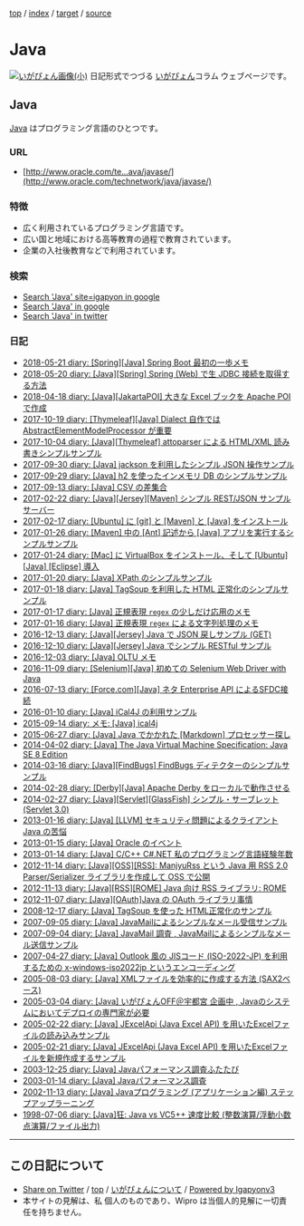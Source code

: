 [top](../index.html) / [index](index.html) / [target](http://www.igapyon.jp/igapyon/diary/keyword/java.html) / [source](https://github.com/igapyon/diary/blob/master/keyword/java.src.md) 

Java
=====================================================================================================
[![いがぴょん画像(小)](http://www.igapyon.jp/igapyon/diary/images/iga200306s.jpg "いがぴょん")](http://www.igapyon.jp/igapyon/diary/memo/memoigapyon.html) 日記形式でつづる [いがぴょん](http://www.igapyon.jp/igapyon/diary/memo/memoigapyon.html)コラム ウェブページです。

## Java

[Java](java.html) はプログラミング言語のひとつです。

### URL

* [http://www.oracle.com/te...ava/javase/](http://www.oracle.com/technetwork/java/javase/)

### 特徴

* 広く利用されているプログラミング言語です。
* 広い国と地域における高等教育の過程で教育されています。
* 企業の入社後教育などで利用されています。

### 検索

* [Search 'Java' site=igapyon in google](https://www.google.co.jp/#pws=0&q=site:https%3A%2F%2Figapyon.github.io%2Fdiary%2F+Java)
* [Search 'Java' in google](https://www.google.co.jp/#pws=0&q=Java)
* [Search 'Java' in twitter](https://twitter.com/search?q=%23Java)

### 日記

* [2018-05-21 diary: [Spring][Java] Spring Boot 最初の一歩メモ](../2018/ig180521.html)
* [2018-05-20 diary: [Java][Spring] Spring (Web) で生 JDBC 接続を取得する方法](../2018/ig180520.html)
* [2018-04-18 diary: [Java][JakartaPOI] 大きな Excel ブックを Apache POI で作成](../2018/ig180418.html)
* [2017-10-19 diary: [Thymeleaf][Java] Dialect 自作では AbstractElementModelProcessor が重要](../2017/ig171019.html)
* [2017-10-04 diary: [Java][Thymeleaf] attoparser による HTML/XML 読み書きシンプルサンプル](../2017/ig171004.html)
* [2017-09-30 diary: [Java] jackson を利用したシンプル JSON 操作サンプル](../2017/ig170930.html)
* [2017-09-29 diary: [Java] h2 を使ったインメモリ DB のシンプルサンプル](../2017/ig170929.html)
* [2017-09-13 diary: [Java] CSV の差集合](../2017/ig170913.html)
* [2017-02-22 diary: [Java][Jersey][Maven] シンプル REST/JSON サンプルサーバー](../2017/ig170222.html)
* [2017-02-17 diary: [Ubuntu] に [git] と [Maven] と [Java] をインストール](../2017/ig170217.html)
* [2017-01-26 diary: [Maven] 中の [Ant] 記述から [Java] アプリを実行するシンプルサンプル](../2017/ig170126.html)
* [2017-01-24 diary: [Mac] に VirtualBox をインストール、そして [Ubuntu] [Java] [Eclipse] 導入](../2017/ig170124.html)
* [2017-01-20 diary: [Java] XPath のシンプルサンプル](../2017/ig170120.html)
* [2017-01-18 diary: [Java] TagSoup を利用した HTML 正常化のシンプルサンプル](../2017/ig170118.html)
* [2017-01-17 diary: [Java] 正規表現 `regex` の少しだけ応用のメモ](../2017/ig170117.html)
* [2017-01-16 diary: [Java] 正規表現 `regex` による文字列処理のメモ](../2017/ig170116.html)
* [2016-12-13 diary: [Java][Jersey] Java で  JSON 戻しサンプル (GET)](../2016/ig161213.html)
* [2016-12-10 diary: [Java][Jersey] Java でシンプル RESTful サンプル](../2016/ig161210.html)
* [2016-12-03 diary: [Java] OLTU メモ](../2016/ig161203.html)
* [2016-11-09 diary: [Selenium][Java] 初めての Selenium Web Driver with Java](../2016/ig161109.html)
* [2016-07-13 diary: [Force.com][Java] ネタ Enterprise API によるSFDC接続](../2016/ig160713.html)
* [2016-01-10 diary: [Java] iCal4J の利用サンプル](../2016/ig160110.html)
* [2015-09-14 diary: メモ: [Java] ical4j](../2015/ig150914.html)
* [2015-06-27 diary: [Java] Java でかかれた [Markdown] プロセッサー探し](../2015/ig150627.html)
* [2014-04-02 diary: [Java] The Java Virtual Machine Specification: Java SE 8 Edition](../2014/ig140402.html)
* [2014-03-16 diary: [Java][FindBugs] FindBugs ディテクターのシンプルサンプル](../2014/ig140316.html)
* [2014-02-28 diary: [Derby][Java] Apache Derby をローカルで動作させる](../2014/ig140228.html)
* [2014-02-27 diary: [Java][Servlet][GlassFish] シンプル・サーブレット (Servlet 3.0)](../2014/ig140227.html)
* [2013-01-16 diary: [Java] [LLVM] セキュリティ問題によるクライアント Java の苦悩](../2013/ig130116.html)
* [2013-01-15 diary: [Java] Oracle のイベント](../2013/ig130115.html)
* [2013-01-14 diary: [Java] C/C++ C#.NET 私のプログラミング言語経験年数](../2013/ig130114.html)
* [2012-11-14 diary: [Java][OSS][RSS]: ManjyuRss という Java 用 RSS 2.0 Parser/Serializer ライブラリを作成して OSS で公開](../2012/ig121114.html)
* [2012-11-13 diary: [Java][RSS][ROME] Java 向け RSS ライブラリ: ROME](../2012/ig121113.html)
* [2012-11-07 diary: [Java][OAuth]Java の OAuth ライブラリ事情](../2012/ig121107.html)
* [2008-12-17 diary: [Java] TagSoup を使った HTML正常化のサンプル](../2008/ig081217.html)
* [2007-09-05 diary: [Java] JavaMailによるシンプルなメール受信サンプル](../2007/ig070905.html)
* [2007-09-04 diary: [Java] JavaMail 調査 , JavaMailによるシンプルなメール送信サンプル](../2007/ig070904.html)
* [2007-04-27 diary: [Java] Outlook 風の JISコード (ISO-2022-JP) を利用するための x-windows-iso2022jp というエンコーディング](../2007/ig070427.html)
* [2005-08-03 diary: [Java] XMLファイルを効率的に作成する方法 (SAX2ベース)](../2005/ig050803.html)
* [2005-03-04 diary: [Java] いがぴょんOFF＠宇都宮 企画中 , Javaのシステムにおいてデプロイの専門家が必要](../2005/ig050304.html)
* [2005-02-22 diary: [Java] JExcelApi (Java Excel API) を用いたExcelファイルの読み込みサンプル](../2005/ig050222.html)
* [2005-02-21 diary: [Java] JExcelApi (Java Excel API) を用いたExcelファイルを新規作成するサンプル](../2005/ig050221.html)
* [2003-12-25 diary: [Java] Javaパフォーマンス調査ふたたび](../2003/ig031225.html)
* [2003-01-14 diary: [Java] Javaパフォーマンス調査](../2003/ig030114.html)
* [2002-11-13 diary: [Java] Javaプログラミング (アプリケーション編) ステップアップラーニング](../2002/ig021113.html)
* [1998-07-06 diary: [Java]狂: Java vs VC5++ 速度比較 (整数演算/浮動小数点演算/ファイル出力)](../1998/ig980706.html)



----------------------------------------------------------------------------------------------------

## この日記について

* [Share on Twitter](https://twitter.com/intent/tweet?hashtags=igapyon%2Cdiary%2C%E3%81%84%E3%81%8C%E3%81%B4%E3%82%87%E3%82%93%2CJava&text=Java&url=http%3A%2F%2Fwww.igapyon.jp%2Figapyon%2Fdiary%2Fkeyword%2Fjava.html) / [top](../index.html) / [いがぴょんについて](http://www.igapyon.jp/igapyon/diary/memo/memoigapyon.html) / [Powered by Igapyonv3](https://github.com/igapyon/igapyonv3)
* 本サイトの見解は、私 個人のものであり、Wipro は当個人的見解に一切責任を持ちません。 
